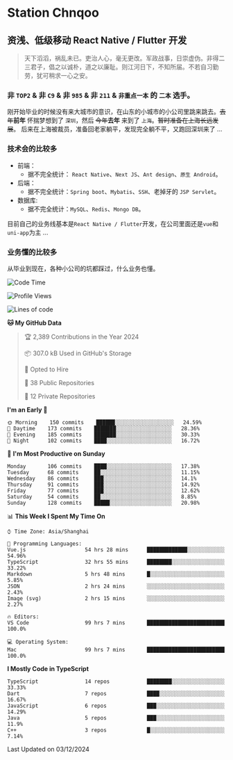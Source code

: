 # Station Chnqoo

## 资浅、低级移动 React Native / Flutter 开发

> 天下滔滔，祸乱未已。吏治人心，毫无更改。军政战事，日崇虚伪。非得二三君子，倡之以诚朴，道之以廉耻。则江河日下，不知所届。不若自习勤劳，犹可稍求一心之安。

### 非 `TOP2` & 非 `C9` & 非 `985` & 非 `211` & `非重点一本` 的 `二本` 选手。

刚开始毕业的时候没有来大城市的意识，在山东的小城市的小公司里跳来跳去。~~去年~~**前年** 怀揣梦想到了 `深圳`，然后 ~~今年~~**去年** 来到了 `上海`。~~暂时准备在上海长远发展~~。
后来在上海被裁员，准备回老家躺平，发现完全躺不平，又跑回深圳来了 ...

### 技术会的比较多

- 前端：
  - 据不完全统计： `React Native`、`Next JS`、`Ant design`、`原生 Android`。
- 后端：
  - 据不完全统计：`Spring boot`、`Mybatis`、`SSH`、老掉牙的 `JSP Servlet`。
- 数据库:
  - 据不完全统计：`MySQL`、`Redis`、`Mongo DB`。

目前自己的业务线基本是`React Native / Flutter`开发，在公司里面还是`vue`和`uni-app`为主 ...

### 业务懂的比较多

从毕业到现在，各种小公司的坑都踩过，什么业务也懂。

<!--START_SECTION:waka-->
![Code Time](http://img.shields.io/badge/Code%20Time-6%2C789%20hrs%2058%20mins-blue)

![Profile Views](http://img.shields.io/badge/Profile%20Views-2-blue)

![Lines of code](https://img.shields.io/badge/From%20Hello%20World%20I%27ve%20Written-460%20Thousand%20lines%20of%20code-blue)

**🐱 My GitHub Data** 

> 🏆 2,389 Contributions in the Year 2024
 > 
> 📦 307.0 kB Used in GitHub's Storage 
 > 
> 💼 Opted to Hire
 > 
> 📜 38 Public Repositories 
 > 
> 🔑 12 Private Repositories  
 > 
**I'm an Early 🐤** 

```text
🌞 Morning    150 commits    ██████░░░░░░░░░░░░░░░░░░░   24.59% 
🌆 Daytime    173 commits    ███████░░░░░░░░░░░░░░░░░░   28.36% 
🌃 Evening    185 commits    ███████░░░░░░░░░░░░░░░░░░   30.33% 
🌙 Night      102 commits    ████░░░░░░░░░░░░░░░░░░░░░   16.72%

```
📅 **I'm Most Productive on Sunday** 

```text
Monday       106 commits    ████░░░░░░░░░░░░░░░░░░░░░   17.38% 
Tuesday      68 commits     ██░░░░░░░░░░░░░░░░░░░░░░░   11.15% 
Wednesday    86 commits     ███░░░░░░░░░░░░░░░░░░░░░░   14.1% 
Thursday     91 commits     ███░░░░░░░░░░░░░░░░░░░░░░   14.92% 
Friday       77 commits     ███░░░░░░░░░░░░░░░░░░░░░░   12.62% 
Saturday     54 commits     ██░░░░░░░░░░░░░░░░░░░░░░░   8.85% 
Sunday       128 commits    █████░░░░░░░░░░░░░░░░░░░░   20.98%

```


📊 **This Week I Spent My Time On** 

```text
⌚︎ Time Zone: Asia/Shanghai

💬 Programming Languages: 
Vue.js                   54 hrs 28 mins      █████████████░░░░░░░░░░░░   54.96% 
TypeScript               32 hrs 55 mins      ████████░░░░░░░░░░░░░░░░░   33.22% 
Markdown                 5 hrs 48 mins       █░░░░░░░░░░░░░░░░░░░░░░░░   5.85% 
JSON                     2 hrs 24 mins       ░░░░░░░░░░░░░░░░░░░░░░░░░   2.43% 
Image (svg)              2 hrs 15 mins       ░░░░░░░░░░░░░░░░░░░░░░░░░   2.27%

🔥 Editors: 
VS Code                  99 hrs 7 mins       █████████████████████████   100.0%

💻 Operating System: 
Mac                      99 hrs 7 mins       █████████████████████████   100.0%

```

**I Mostly Code in TypeScript** 

```text
TypeScript               14 repos            ████████░░░░░░░░░░░░░░░░░   33.33% 
Dart                     7 repos             ████░░░░░░░░░░░░░░░░░░░░░   16.67% 
JavaScript               6 repos             ███░░░░░░░░░░░░░░░░░░░░░░   14.29% 
Java                     5 repos             ███░░░░░░░░░░░░░░░░░░░░░░   11.9% 
C++                      3 repos             █░░░░░░░░░░░░░░░░░░░░░░░░   7.14%

```



 Last Updated on 03/12/2024
<!--END_SECTION:waka-->

<!---
ChenqiaoStation/ChenqiaoStation is a ✨ special ✨ repository because its `README.md` (this file) appears on your GitHub profile.
You can click the Preview link to take a look at your changes.
--->
